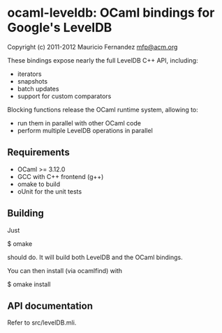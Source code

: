 
ocaml-leveldb: OCaml bindings for Google's LevelDB
===================================================
Copyright (c) 2011-2012 Mauricio Fernandez <mfp@acm.org>

These bindings expose nearly the full LevelDB C++ API, including:

* iterators
* snapshots
* batch updates
* support for custom comparators

Blocking functions release the OCaml runtime system, allowing to:

* run them in parallel with other OCaml code
* perform multiple LevelDB operations in parallel

Requirements
------------

* OCaml >= 3.12.0
* GCC with C++ frontend (g++)
* omake to build
* oUnit for the unit tests

Building
--------
Just 

   $ omake

should do. It will build both LevelDB and the OCaml bindings.

You can then install (via ocamlfind) with

   $ omake install

API documentation
-----------------
Refer to src/levelDB.mli.

